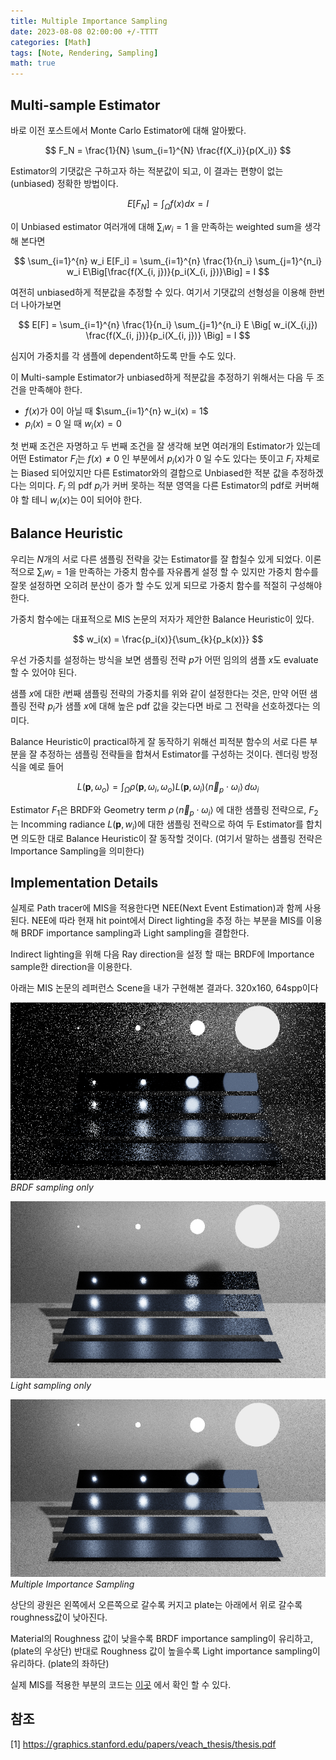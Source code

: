 ```yaml
---
title: Multiple Importance Sampling
date: 2023-08-08 02:00:00 +/-TTTT
categories: [Math]
tags: [Note, Rendering, Sampling]  
math: true
---
```


## Multi-sample Estimator

바로 이전 포스트에서 Monte Carlo Estimator에 대해 알아봤다. 

$$ F_N = \frac{1}{N} \sum_{i=1}^{N} \frac{f(X_i)}{p(X_i)} $$

Estimator의 기댓값은 구하고자 하는 적분값이 되고, 이 결과는 편향이 없는(unbiased) 정확한 방법이다.

$$ E[F_N] = \int_{\Omega} f(x) dx = I$$

이 Unbiased estimator 여러개에 대해 $\sum_{i} w_i = 1$ 을 만족하는 weighted sum을 생각해 본다면

$$ \sum_{i=1}^{n} w_i E[F_i] = \sum_{i=1}^{n} \frac{1}{n_i} \sum_{j=1}^{n_i} w_i E\Big[\frac{f(X_{i, j})}{p_i(X_{i, j})}\Big] = I $$

여전히 unbiased하게 적분값을 추정할 수 있다. 여기서 기댓값의 선형성을 이용해 한번 더 나아가보면

$$ E[F] = \sum_{i=1}^{n} \frac{1}{n_i} \sum_{j=1}^{n_i} E \Big[ w_i(X_{i,j}) \frac{f(X_{i, j})}{p_i(X_{i, j})} \Big] = I $$

심지어 가중치를 각 샘플에 dependent하도록 만들 수도 있다.

이 Multi-sample Estimator가 unbiased하게 적분값을 추정하기 위해서는 다음 두 조건을 만족해야 한다.

- $f(x)$가 $0$이 아닐 때 $\sum_{i=1}^{n} w_i(x) = 1$ 
- $p_i(x)=0$ 일 때 $w_i(x) = 0$ 

첫 번째 조건은 자명하고 두 번째 조건을 잘 생각해 보면 여러개의 Estimator가 있는데 어떤 Estimator $F_i$는 $f(x) \ne 0$ 인 부분에서 $p_i(x)$가 $0$ 일 수도 있다는 뜻이고 $F_i$ 자체로는 Biased 되어있지만 다른 Estimator와의 결합으로 Unbiased한 적분 값을 추정하겠다는 의미다. $F_i$ 의 pdf $p_i$가 커버 못하는 적분 영역을 다른 Estimator의 pdf로 커버해야 할 테니 $w_i(x)$는 $0$이 되어야 한다. 

## Balance Heuristic

우리는 $N$개의 서로 다른 샘플링 전략을 갖는 Estimator를 잘 합칠수 있게 되었다. 이론적으로 $\sum_{i} w_i = 1$을 만족하는 가중치 함수를 자유롭게 설정 할 수 있지만 가중치 함수를 잘못 설정하면 오히려 분산이 증가 할 수도 있게 되므로 가중치 함수를 적절히 구성해야 한다. 

가중치 함수에는 대표적으로 MIS 논문의 저자가 제안한 Balance Heuristic이 있다. 

$$ w_i(x) = \frac{p_i(x)}{\sum_{k}{p_k(x)}} $$ 

우선 가중치를 설정하는 방식을 보면 샘플링 전략 $p$가 어떤 임의의 샘플 $x$도 evaluate할 수 있어야 된다.

샘플 $x$에 대한 $i$번째 샘플링 전략의 가중치를 위와 같이 설정한다는 것은, 만약 어떤 샘플링 전략 $p_i$가 샘플 $x$에 대해 높은 pdf 값을 갖는다면 바로 그 전략을 선호하겠다는 의미다. 

Balance Heuristic이 practical하게 잘 동작하기 위해선 피적분 함수의 서로 다른 부분을 잘 추정하는 샘플링 전략들을 합쳐서 Estimator를 구성하는 것이다. 렌더링 방정식을 예로 들어

$$ L(\mathbf{p}, \omega_o) = \int_{\Omega} \rho(\mathbf{p}, \omega_i, \omega_o) L(\mathbf{p}, \omega_i) \langle \vec n_p \cdot \omega_i \rangle \, d\omega_i $$  

Estimator $F_1$은 BRDF와 Geometry term $\rho \, \langle \vec n_p \cdot \omega_i \rangle$ 에 대한 샘플링 전략으로, $F_2$는 Incomming radiance $L(\mathbf{p}, w_i)$에 대한 샘플링 전략으로 하여 두 Estimator를 합치면 의도한 대로 Balance Heuristic이 잘 동작할 것이다. (여기서 말하는 샘플링 전략은 Importance Sampling을 의미한다) 

## Implementation Details

실제로 Path tracer에 MIS을 적용한다면 NEE(Next Event Estimation)과 함께 사용된다. NEE에 따라 현재 hit point에서 Direct lighting을 추정 하는 부분을 MIS를 이용해 BRDF importance sampling과 Light sampling을 결합한다. 

Indirect lighting을 위해 다음 Ray direction을 설정 할 때는 BRDF에 Importance sample한 direction을 이용한다.

아래는 MIS 논문의 레퍼런스 Scene을 내가 구현해본 결과다. 320x160, 64spp이다

![brdf](/assets/img/mis/brdf_sampling.png) _BRDF sampling only_  

![light](/assets/img/mis/light_sampling.png) _Light sampling only_  

![mis](/assets/img/mis/mis.png) _Multiple Importance Sampling_  

상단의 광원은 왼쪽에서 오른쪽으로 갈수록 커지고 plate는 아래에서 위로 갈수록 roughness값이 낮아진다.

Material의 Roughness 값이 낮을수록 BRDF importance sampling이 유리하고, (plate의 우상단)
반대로 Roughness 값이 높을수록 Light importance sampling이 유리하다. (plate의 좌하단)

실제 MIS를 적용한 부분의 코드는 [이곳](https://github.com/Sopiro/PathTracer/blob/4bb00f40f290fda765087100dce0cc5cee53b789/src/pathtracer.cpp#L61) 에서 확인 할 수 있다.


## 참조

[1] <https://graphics.stanford.edu/papers/veach_thesis/thesis.pdf>  

